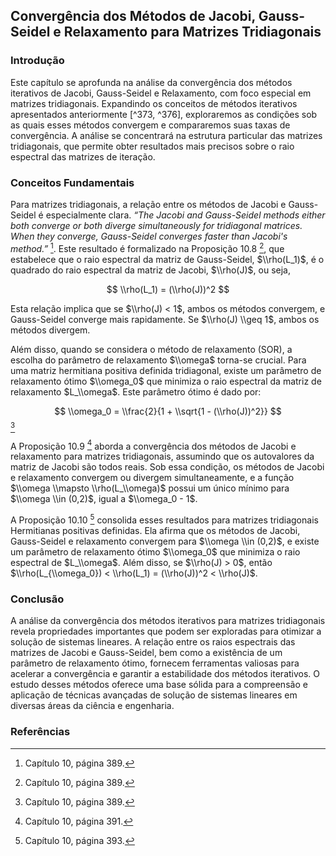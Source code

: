 ## Convergência dos Métodos de Jacobi, Gauss-Seidel e Relaxamento para Matrizes Tridiagonais

### Introdução
Este capítulo se aprofunda na análise da convergência dos métodos iterativos de Jacobi, Gauss-Seidel e Relaxamento, com foco especial em matrizes tridiagonais. Expandindo os conceitos de métodos iterativos apresentados anteriormente [^373, ^376], exploraremos as condições sob as quais esses métodos convergem e compararemos suas taxas de convergência. A análise se concentrará na estrutura particular das matrizes tridiagonais, que permite obter resultados mais precisos sobre o raio espectral das matrizes de iteração.

### Conceitos Fundamentais

Para matrizes tridiagonais, a relação entre os métodos de Jacobi e Gauss-Seidel é especialmente clara. *“The Jacobi and Gauss-Seidel methods either both converge or both diverge simultaneously for tridiagonal matrices. When they converge, Gauss-Seidel converges faster than Jacobi's method.”* [^389]. Este resultado é formalizado na Proposição 10.8 [^389], que estabelece que o raio espectral da matriz de Gauss-Seidel, $\\rho(L_1)$, é o quadrado do raio espectral da matriz de Jacobi, $\\rho(J)$, ou seja,

$$ \\rho(L_1) = (\\rho(J))^2 $$

Esta relação implica que se $\\rho(J) < 1$, ambos os métodos convergem, e Gauss-Seidel converge mais rapidamente. Se $\\rho(J) \\geq 1$, ambos os métodos divergem.

Além disso, quando se considera o método de relaxamento (SOR), a escolha do parâmetro de relaxamento $\\omega$ torna-se crucial. Para uma matriz hermitiana positiva definida tridiagonal, existe um parâmetro de relaxamento ótimo $\\omega_0$ que minimiza o raio espectral da matriz de relaxamento $L_\\omega$. Este parâmetro ótimo é dado por:

$$ \\omega_0 = \\frac{2}{1 + \\sqrt{1 - (\\rho(J))^2}} $$ [^389]

A Proposição 10.9 [^391] aborda a convergência dos métodos de Jacobi e relaxamento para matrizes tridiagonais, assumindo que os autovalores da matriz de Jacobi são todos reais. Sob essa condição, os métodos de Jacobi e relaxamento convergem ou divergem simultaneamente, e a função $\\omega \\mapsto \\rho(L_\\omega)$ possui um único mínimo para $\\omega \\in (0,2)$, igual a $\\omega_0 - 1$.

A Proposição 10.10 [^393] consolida esses resultados para matrizes tridiagonais Hermitianas positivas definidas. Ela afirma que os métodos de Jacobi, Gauss-Seidel e relaxamento convergem para $\\omega \\in (0,2)$, e existe um parâmetro de relaxamento ótimo $\\omega_0$ que minimiza o raio espectral de $L_\\omega$. Além disso, se $\\rho(J) > 0$, então $\\rho(L_{\\omega_0}) < \\rho(L_1) = (\\rho(J))^2 < \\rho(J)$.

### Conclusão

A análise da convergência dos métodos iterativos para matrizes tridiagonais revela propriedades importantes que podem ser exploradas para otimizar a solução de sistemas lineares. A relação entre os raios espectrais das matrizes de Jacobi e Gauss-Seidel, bem como a existência de um parâmetro de relaxamento ótimo, fornecem ferramentas valiosas para acelerar a convergência e garantir a estabilidade dos métodos iterativos. O estudo desses métodos oferece uma base sólida para a compreensão e aplicação de técnicas avançadas de solução de sistemas lineares em diversas áreas da ciência e engenharia.

### Referências
[^373]: Capítulo 10, página 373.
[^376]: Capítulo 10, página 376.
[^389]: Capítulo 10, página 389.
[^391]: Capítulo 10, página 391.
[^393]: Capítulo 10, página 393.
<!-- END -->
